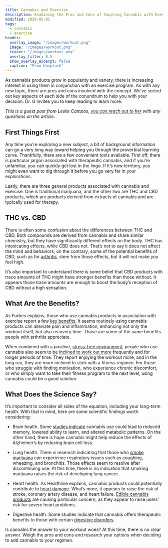 ```yaml
---
title: Cannabis and Exercise
description: Examining the Pros and Cons of Coupling Cannabis with Exercise.
modified: 2020-05-01
tags:
  - cannabis
  - exercise
header:
  overlay_image: "/images/workout.png"
  image: "/images/workout.png"
  teaser: "/images/workout.png"
  overlay_filter: 0.5
  show_overlay_excerpt: false
  caption: "From Unsplash"
---
```


As cannabis products grow in popularity and variety, there is increasing interest in using them in conjunction with an exercise program. As with any new topic, there are pros and cons involved with the concept. We’ve sorted out key aspects of each side of the conundrum to help you with your decision. Dr. G invites you to keep reading to learn more.

*This is a guest post from Leslie Campos, [you can reach out to her](https://wellparents.com/contact-us/) with any questions on the article.*

## First Things First

Any time you’re exploring a new subject, a bit of background information can go a very long way toward helping you through the proverbial learning curve. Thankfully, there are a few convenient tools available. First off, there is particular jargon associated with therapeutic cannabis, and if you’re unfamiliar, you can quickly get lost in the lingo. If it’s new territory, you might even want to dig through it before you go very far in your explorations.   

Lastly, there are three general products associated with cannabis and exercise. One is traditional marijuana, and the other two are THC and CBD products, which are products derived from extracts of cannabis and are typically used for therapy.  

## THC vs. CBD

There is often some confusion about the differences between THC and CBD. Both compounds are derived from cannabis and share similar chemistry, but they have significantly different effects on the body. THC has intoxicating effects, while CBD does not. That’s not to say it does not affect the mind and behaviors; on the contrary, some of the potential benefits of CBD, such as for [arthritis](https://www.euronews.com/green/2021/10/05/cbd-oil-miracle-cure-or-widespread-scam), stem from those effects, but it will not make you feel high.  

It’s also important to understand there is some belief that CBD products with trace amounts of THC might have stronger benefits than those without. It appears those trace amounts are enough to boost the body’s reception of CBD without a high sensation. 

## What Are the Benefits?

As Forbes explains, those who use cannabis products in association with exercise report a few [key benefits](https://www.forbes.com/sites/emilyprice/2019/04/30/marijuana-may-encourage-people-to-exercise-according-to-a-new-study/?sh=719653ce6ab2{}). It seems routinely using cannabis products can alleviate pain and inflammation, enhancing not only the workout itself, but also recovery time. Those are some of the same benefits people with arthritis appreciate.  

When combined with a positive, [stress-free environment](https://www.redfin.com/blog/clearing-bad-energy-from-your-home/), people who use cannabis also seem to be [inclined to work out more](https://bengreenfieldlife.com/article/supplements-articles/the-effect-of-weed-on-exercise/) frequently and for longer periods of time. They report enjoying the workout more, and in the long run, they are more inclined to stick with a fitness regimen. For those who struggle with finding motivation, who experience chronic discomfort, or who simply want to take their fitness program to the next level, using cannabis could be a good solution.

## What Does the Science Say?

It’s important to consider all sides of the equation, including your long-term health. With that in mind, here are some scientific findings worth considering:

- Brain health. Some [studies indicate](https://www.medicalnewstoday.com/articles/323673) cannabis use could lead to reduced memory, lowered ability to learn, and altered metabolic patterns. On the other hand, there is hope cannabis might help reduce the effects of Alzheimer’s by reducing brain cell loss.  

- Lung health. There is research indicating that those who [smoke marijuana](https://www.ncbi.nlm.nih.gov/pmc/articles/PMC6118880/) can experience respiratory issues such as coughing, wheezing, and bronchitis. Those effects seem to resolve after discontinuing use. At this time, there is no indication that smoking marijuana raises the risk of developing lung cancer.  

- Heart health. As Healthline explains, cannabis products could potentially contribute to [heart damage](https://www.healthline.com/health-news/weed-wont-save-your-life-during-heart-attack#1). What’s more, it appears to raise the risk of stroke, coronary artery disease, and heart failure. [Edible cannabis products](https://www.sciencenews.org/article/marijuana-cannabis-edibles-health-issues) are causing particular concern, as they appear to raise users’ risk for severe heart problems.  

- Digestive health. Some studies indicate that cannabis offers therapeutic benefits to those with certain [digestive disorders](https://journals.lww.com/eurojgh/Abstract/2017/02000/Role_of_cannabis_in_digestive_disorders.2.aspx).

Is cannabis the answer to your workout woes? At this time, there is no clear answer. Weigh the pros and cons and research your options when deciding to add cannabis to your regimen.  
